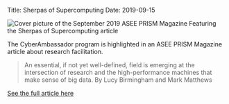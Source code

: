 Title: Sherpas of Supercomputing
Date: 2019-09-15


![Cover picture of the September 2019 ASEE PRISM Magazine Featuring the Sherpas of Supercomputing article](http://www.asee-prism.org/wp-content/uploads/2019/10/Sherpas-of-Supercomputing.jpg)

The CyberAmbassador program is highlighted in an ASEE PRISM Magazine article about research facilitation.  

> An essential, if not yet well-defined, field is emerging at the intersection of research and the high-performance machines that make sense of big data.
> By Lucy Birmingham and Mark Matthews

[See the full article here](http://www.asee-prism.org/sherpas-of-supercomputing/)
